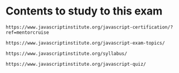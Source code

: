 # Contents to study to this exam

    https://www.javascriptinstitute.org/javascript-certification/?ref=mentorcruise

    https://www.javascriptinstitute.org/javascript-exam-topics/

    https://www.javascriptinstitute.org/syllabus/

    https://www.javascriptinstitute.org/javascript-quiz/
